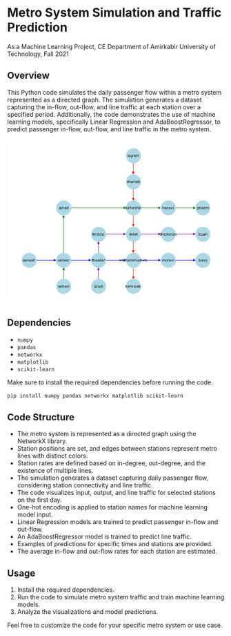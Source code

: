 # Metro System Simulation and Traffic Prediction
As a Machine Learning Project, CE Department of Amirkabir University of Technology, Fall 2021

## Overview
This Python code simulates the daily passenger flow within a metro system represented as a directed graph. The simulation generates a dataset capturing the in-flow, out-flow, and line traffic at each station over a specified period. Additionally, the code demonstrates the use of machine learning models, specifically Linear Regression and AdaBoostRegressor, to predict passenger in-flow, out-flow, and line traffic in the metro system.

![Example Image](output.png)

## Dependencies
- `numpy`
- `pandas`
- `networkx`
- `matplotlib`
- `scikit-learn`

Make sure to install the required dependencies before running the code.

```bash
pip install numpy pandas networkx matplotlib scikit-learn
```

## Code Structure
- The metro system is represented as a directed graph using the NetworkX library.
- Station positions are set, and edges between stations represent metro lines with distinct colors.
- Station rates are defined based on in-degree, out-degree, and the existence of multiple lines.
- The simulation generates a dataset capturing daily passenger flow, considering station connectivity and line traffic.
- The code visualizes input, output, and line traffic for selected stations on the first day.
- One-hot encoding is applied to station names for machine learning model input.
- Linear Regression models are trained to predict passenger in-flow and out-flow.
- An AdaBoostRegressor model is trained to predict line traffic.
- Examples of predictions for specific times and stations are provided.
- The average in-flow and out-flow rates for each station are estimated.

## Usage
1. Install the required dependencies.
2. Run the code to simulate metro system traffic and train machine learning models.
3. Analyze the visualizations and model predictions.

Feel free to customize the code for your specific metro system or use case.

